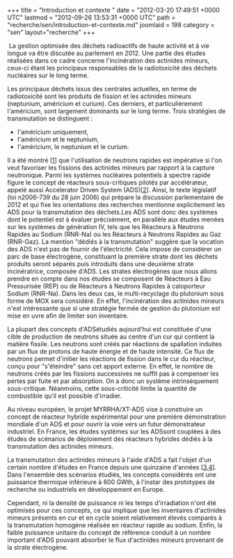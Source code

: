 +++
title = "Introduction et contexte "
date = "2012-03-20 17:49:51 +0000 UTC"
lastmod = "2012-09-26 13:53:31 +0000 UTC"
path = "recherche/sen/introduction-et-contexte.md"
joomlaid = 198
category = "sen"
layout="recherche"
+++
<p> La gestion optimisée des déchets radioactifs de haute activité et à vie longue va être discutée au parlement en 2012. Une partie des études réalisées dans ce cadre concerne l'incinération des actinides mineurs, ceux-ci étant les principaux responsables de la radiotoxicité des déchets nucléaires sur le long terme.</p>
<p>Les principaux déchets issus des centrales actuelles, en terme de radiotoxicité sont les produits de fission et les actinides mineurs (neptunium, américium et curium). Ces derniers, et particulièrement l'américium, sont largement dominants sur le long terme. Trois stratégies de transmutation se distinguent :</p>
<ul>
<li>l'américium uniquement,</li>
<li>l'américium et le neptunium,</li>
<li>l'américium, le neptunium et le curium.</li>
</ul>
<p>Il a été montré [<a href="recherche/sen/bibliographie.md">1</a>] que l'utilisation de neutrons rapides est impérative si l'on veut favoriser les fissions des actinides mineurs par rapport à la capture neutronique. Parmi les systèmes nucléaires potentiels à spectre rapide figure le concept de réacteurs sous-critiques pilotés par accélérateur, appelé aussi Accelerator Driven System (ADS)[<a href="recherche/sen/bibliographie.md">2</a>]. Ainsi, le texte législatif (loi n2006-739 du 28 juin 2006) qui prépare la discussion parlementaire de 2012 et qui fixe les orientations des recherches mentionne explicitement les ADS pour la transmutation des déchets.Les ADS sont donc des systèmes dont le potentiel est à évaluer précisément, en parallèle aux études menées sur les systèmes de génération IV, tels que les Réacteurs à Neutrons Rapides au Sodium (RNR-Na) ou les Réacteurs à Neutrons Rapides au Gaz (RNR-Gaz). La mention "dédiés à la transmutation" suggère que la vocation des ADS n'est pas de fournir de l'électricité. Cela impose de considérer un parc de base électrogène, constituant la première strate dont les déchets produits seront séparés puis introduits dans une deuxième strate incinératrice, composée d'ADS. Les strates électrogènes que nous allons prendre en compte dans nos études se composent de Réacteurs à Eau Pressurisée (REP) ou de Réacteurs à Neutrons Rapides à caloporteur Sodium (RNR-Na). Dans les deux cas, le multi-recyclage du plutonium sous forme de MOX sera considéré. En effet, l'incinération des actinides mineurs n'est intéressante que si une stratégie fermée de gestion du plutonium est mise en uvre afin de limiter son inventaire.</p>
<p>La plupart des concepts d'ADSétudiés aujourd'hui est constituée d'une cible de production de neutrons située au centre d'un cur qui contient la matière fissile. Les neutrons sont créés par réactions de spallation induites par un flux de protons de haute énergie et de haute intensité. Ce flux de neutrons permet d'initier les réactions de fission dans le cur du réacteur, conçu pour "s'éteindre" sans cet apport externe. En effet, le nombre de neutrons créés par les fissions successives ne suffit pas à compenser les pertes par fuite et par absorption. On a donc un système intrinsèquement sous-critique. Néanmoins, cette sous-criticité limite la quantité de combustible qu'il est possible d'irradier.</p>
<p>Au niveau européen, le projet MYRRHA/XT-ADS vise à construire un concept de réacteur hybride expérimental pour une première démonstration mondiale d'un ADS et pour ouvrir la voie vers un futur démonstrateur industriel. En France, les études systèmes sur les ADSsont couplées à des études de scénarios de déploiement des réacteurs hybrides dédiés à la transmutation des actinides mineurs.</p>
<p>La transmutation des actinides mineurs à l'aide d'ADS a fait l'objet d'un certain nombre d'études en France depuis une quinzaine d'années [<a href="recherche/sen/bibliographie.md">3,4</a>]. Dans l'ensemble des scénarios étudiés, les concepts considérés ont une puissance thermique inférieure à 600 GWth, à l'instar des prototypes de recherche ou industriels en développement en Europe.</p>
<p>Cependant, ni la densité de puissance ni les temps d'irradiation n'ont été optimisés pour ces concepts, ce qui implique que les inventaires d'actinides mineurs présents en cur et en cycle soient relativement élevés comparés à la transmutation homogène réalisée en réacteur rapide au sodium. Enfin, la faible puissance unitaire du concept de référence conduit à un nombre important d'ADS pouvant absorber le flux d'actinides mineurs provenant de la strate électrogène.</p>